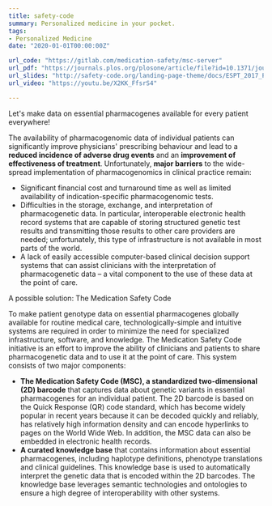 ```yaml
---
title: safety-code
summary: Personalized medicine in your pocket.
tags:
- Personalized Medicine
date: "2020-01-01T00:00:00Z"

url_code: "https://gitlab.com/medication-safety/msc-server"
url_pdf: "https://journals.plos.org/plosone/article/file?id=10.1371/journal.pone.0268534&type=printable"
url_slides: "http://safety-code.org/landing-page-theme/docs/ESPT_2017_Poster.pdf"
url_video: "https://youtu.be/X2KK_FfsrS4"

---
```


Let's make data on essential pharmacogenes available for every patient everywhere!

The availability of pharmacogenomic data of individual patients can significantly improve physicians' prescribing behaviour and lead to a **reduced incidence of adverse drug events** and an **improvement of effectiveness of treatment**. Unfortunately, **major barriers** to the wide-spread implementation of pharmacogenomics in clinical practice remain:

* Significant financial cost and turnaround time as well as limited availability of indication-specific pharmacogenomic tests.
* Difficulties in the storage, exchange, and interpretation of pharmacogenetic data.  In particular, interoperable electronic health record systems that are capable of storing structured genetic test results and transmitting those results to other care providers are needed; unfortunately, this type of infrastructure is not available in most parts of the world.
* A lack of easily accessible computer-based clinical decision support systems that can assist clinicians with the interpretation of pharmacogenetic data – a vital component to the use of these data at the point of care.


A possible solution: The Medication Safety Code

To make patient genotype data on essential pharmacogenes globally available for routine medical care, technologically-simple and intuitive systems are required in order to minimize the need for specialized infrastructure, software, and knowledge. The Medication Safety Code initiative is an effort to improve the ability of clinicians and patients to share pharmacogenetic data and to use it at the point of care.  This system consists of two major components:

* **The Medication Safety Code (MSC), a standardized two-dimensional (2D) barcode** that captures data about genetic variants in essential pharmacogenes for an individual patient. The 2D barcode is based on the Quick Response (QR) code standard, which has become widely popular in recent years because it can be decoded quickly and reliably, has relatively high information density and can encode hyperlinks to pages on the World Wide Web. In addition, the MSC data can also be embedded in electronic health records.
* **A curated knowledge base** that contains information about essential pharmacogenes, including haplotype definitions, phenotype translations and clinical guidelines. This knowledge base is used to automatically interpret the genetic data that is encoded within the 2D barcodes. The knowledge base leverages semantic technologies and ontologies to ensure a high degree of interoperability with other systems.


